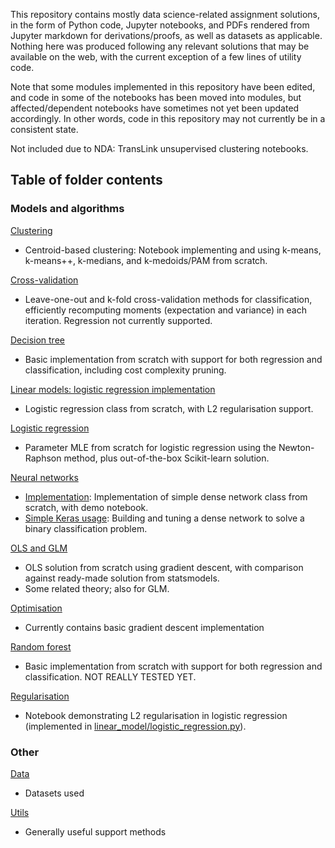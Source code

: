 This repository contains mostly data science-related assignment solutions, in the form of Python code, Jupyter notebooks, and PDFs rendered from Jupyter markdown for derivations/proofs, as well as datasets as applicable. Nothing here was produced following any relevant solutions that may be available on the web, with the current exception of a few lines of utility code.

Note that some modules implemented in this repository have been edited, and code in some of the notebooks has been moved into modules, but affected/dependent notebooks have sometimes not yet been updated accordingly. In other words, code in this repository may not currently be in a consistent state.

Not included due to NDA: TransLink unsupervised clustering notebooks.

## Table of folder contents

### Models and algorithms

[Clustering](https://github.com/yflim/data-science-work-samples/tree/master/clustering)
- Centroid-based clustering: Notebook implementing and using k-means, k-means++, k-medians, and k-medoids/PAM from scratch.

[Cross-validation](https://github.com/yflim/data-science-work-samples/tree/master/cross_validation)
- Leave-one-out and k-fold cross-validation methods for classification, efficiently recomputing moments (expectation and variance) in each iteration. Regression not currently supported.

[Decision tree](https://github.com/yflim/data-science-work-samples/tree/master/decision_tree)
- Basic implementation from scratch with support for both regression and classification, including cost complexity pruning.

[Linear models: logistic regression implementation](https://github.com/yflim/data-science-work-samples/tree/master/linear_model)
- Logistic regression class from scratch, with L2 regularisation support.

[Logistic regression](https://github.com/yflim/data-science-work-samples/tree/master/logistic_regression)
- Parameter MLE from scratch for logistic regression using the Newton-Raphson method, plus out-of-the-box Scikit-learn solution.

[Neural networks](https://github.com/yflim/data-science-work-samples/tree/master/neural_networks)
- [Implementation](https://github.com/yflim/data-science-work-samples/tree/master/neural_networks/implementation): Implementation of simple dense network class from scratch, with demo notebook.
- [Simple Keras usage](https://github.com/yflim/data-science-work-samples/tree/master/neural_networks/simple_keras): Building and tuning a dense network to solve a binary classification problem.

[OLS and GLM](https://github.com/yflim/data-science-work-samples/tree/master/OLS_and_GLM)
- OLS solution from scratch using gradient descent, with comparison against ready-made solution from statsmodels.
- Some related theory; also for GLM.

[Optimisation](https://github.com/yflim/data-science-work-samples/tree/master/optimise)
- Currently contains basic gradient descent implementation

[Random forest](https://github.com/yflim/data-science-work-samples/tree/master/random_forest)
- Basic implementation from scratch with support for both regression and classification. NOT REALLY TESTED YET.

[Regularisation](https://github.com/yflim/data-science-work-samples/tree/master/regularisation)
- Notebook demonstrating L2 regularisation in logistic regression (implemented in [linear_model/logistic_regression.py](https://github.com/yflim/data-science-work-samples/blob/master/linear_model/logistic_regression.py)).

### Other

[Data](https://github.com/yflim/data-science-work-samples/tree/master/data)
- Datasets used

[Utils](https://github.com/yflim/data-science-work-samples/blob/master/utils/utils.py)
- Generally useful support methods
